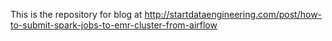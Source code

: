 This is the repository for blog at http://startdataengineering.com/post/how-to-submit-spark-jobs-to-emr-cluster-from-airflow